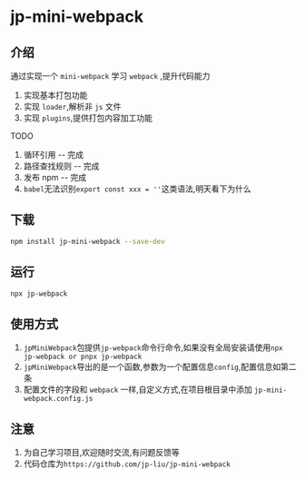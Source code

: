 # jp-mini-webpack

## 介绍

通过实现一个 `mini-webpack` 学习 `webpack` ,提升代码能力

1. 实现基本打包功能
2. 实现 `loader`,解析非 `js` 文件
3. 实现 `plugins`,提供打包内容加工功能

TODO

1. 循环引用 -- 完成
2. 路径查找规则 -- 完成
3. 发布 npm -- 完成
4. `babel`无法识别`export const xxx = ''`这类语法,明天看下为什么

## 下载

```bash
npm install jp-mini-webpack --save-dev
```

## 运行

```bash
npx jp-webpack
```

## 使用方式

1. `jpMiniWebpack`包提供`jp-webpack`命令行命令,如果没有全局安装请使用`npx jp-webpack or pnpx jp-webpack`
2. `jpMiniWebpack`导出的是一个函数,参数为一个配置信息`config`,配置信息如第二条
3. 配置文件的字段和 `webpack` 一样,自定义方式,在项目根目录中添加 `jp-mini-webpack.config.js`

## 注意

1. 为自己学习项目,欢迎随时交流,有问题反馈等
2. 代码仓库为`https://github.com/jp-liu/jp-mini-webpack`
